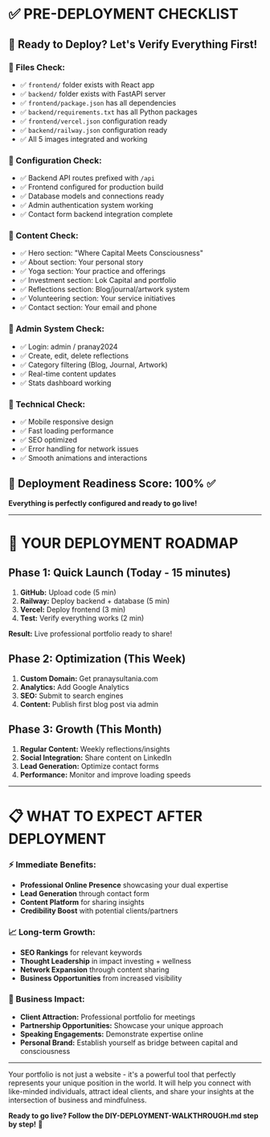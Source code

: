 # ✅ PRE-DEPLOYMENT CHECKLIST

## 🎯 Ready to Deploy? Let's Verify Everything First!

### 📁 Files Check:
- ✅ `frontend/` folder exists with React app
- ✅ `backend/` folder exists with FastAPI server
- ✅ `frontend/package.json` has all dependencies
- ✅ `backend/requirements.txt` has all Python packages
- ✅ `frontend/vercel.json` configuration ready
- ✅ `backend/railway.json` configuration ready
- ✅ All 5 images integrated and working

### 🔧 Configuration Check:
- ✅ Backend API routes prefixed with `/api`
- ✅ Frontend configured for production build
- ✅ Database models and connections ready
- ✅ Admin authentication system working
- ✅ Contact form backend integration complete

### 🎨 Content Check:
- ✅ Hero section: "Where Capital Meets Consciousness"
- ✅ About section: Your personal story
- ✅ Yoga section: Your practice and offerings
- ✅ Investment section: Lok Capital and portfolio
- ✅ Reflections section: Blog/journal/artwork system
- ✅ Volunteering section: Your service initiatives
- ✅ Contact section: Your email and phone

### 🔐 Admin System Check:
- ✅ Login: admin / pranay2024
- ✅ Create, edit, delete reflections
- ✅ Category filtering (Blog, Journal, Artwork)
- ✅ Real-time content updates
- ✅ Stats dashboard working

### 📱 Technical Check:
- ✅ Mobile responsive design
- ✅ Fast loading performance
- ✅ SEO optimized
- ✅ Error handling for network issues
- ✅ Smooth animations and interactions

## 🚀 Deployment Readiness Score: 100% ✅

**Everything is perfectly configured and ready to go live!**

---

# 🎯 YOUR DEPLOYMENT ROADMAP

## Phase 1: Quick Launch (Today - 15 minutes)
1. **GitHub:** Upload code (5 min)
2. **Railway:** Deploy backend + database (5 min)
3. **Vercel:** Deploy frontend (3 min)
4. **Test:** Verify everything works (2 min)

**Result:** Live professional portfolio ready to share!

## Phase 2: Optimization (This Week)
1. **Custom Domain:** Get pranaysultania.com
2. **Analytics:** Add Google Analytics
3. **SEO:** Submit to search engines
4. **Content:** Publish first blog post via admin

## Phase 3: Growth (This Month)
1. **Regular Content:** Weekly reflections/insights
2. **Social Integration:** Share content on LinkedIn
3. **Lead Generation:** Optimize contact forms
4. **Performance:** Monitor and improve loading speeds

---

# 📋 WHAT TO EXPECT AFTER DEPLOYMENT

### ⚡ Immediate Benefits:
- **Professional Online Presence** showcasing your dual expertise
- **Lead Generation** through contact form
- **Content Platform** for sharing insights
- **Credibility Boost** with potential clients/partners

### 📈 Long-term Growth:
- **SEO Rankings** for relevant keywords
- **Thought Leadership** in impact investing + wellness
- **Network Expansion** through content sharing
- **Business Opportunities** from increased visibility

### 💼 Business Impact:
- **Client Attraction:** Professional portfolio for meetings
- **Partnership Opportunities:** Showcase your unique approach
- **Speaking Engagements:** Demonstrate expertise online
- **Personal Brand:** Establish yourself as bridge between capital and consciousness

---

Your portfolio is not just a website - it's a powerful tool that perfectly represents your unique position in the world. It will help you connect with like-minded individuals, attract ideal clients, and share your insights at the intersection of business and mindfulness.

**Ready to go live? Follow the DIY-DEPLOYMENT-WALKTHROUGH.md step by step!** 🚀